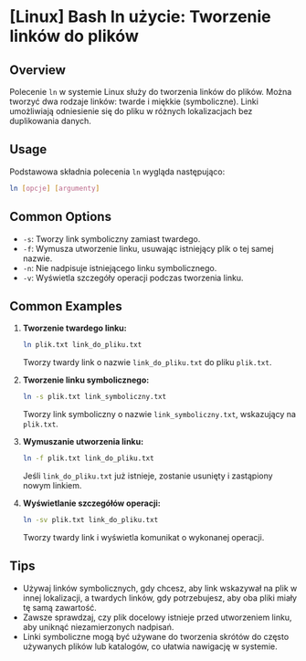 # [Linux] Bash ln użycie: Tworzenie linków do plików

## Overview
Polecenie `ln` w systemie Linux służy do tworzenia linków do plików. Można tworzyć dwa rodzaje linków: twarde i miękkie (symboliczne). Linki umożliwiają odniesienie się do pliku w różnych lokalizacjach bez duplikowania danych.

## Usage
Podstawowa składnia polecenia `ln` wygląda następująco:

```bash
ln [opcje] [argumenty]
```

## Common Options
- `-s`: Tworzy link symboliczny zamiast twardego.
- `-f`: Wymusza utworzenie linku, usuwając istniejący plik o tej samej nazwie.
- `-n`: Nie nadpisuje istniejącego linku symbolicznego.
- `-v`: Wyświetla szczegóły operacji podczas tworzenia linku.

## Common Examples
1. **Tworzenie twardego linku:**

   ```bash
   ln plik.txt link_do_pliku.txt
   ```

   Tworzy twardy link o nazwie `link_do_pliku.txt` do pliku `plik.txt`.

2. **Tworzenie linku symbolicznego:**

   ```bash
   ln -s plik.txt link_symboliczny.txt
   ```

   Tworzy link symboliczny o nazwie `link_symboliczny.txt`, wskazujący na `plik.txt`.

3. **Wymuszanie utworzenia linku:**

   ```bash
   ln -f plik.txt link_do_pliku.txt
   ```

   Jeśli `link_do_pliku.txt` już istnieje, zostanie usunięty i zastąpiony nowym linkiem.

4. **Wyświetlanie szczegółów operacji:**

   ```bash
   ln -sv plik.txt link_do_pliku.txt
   ```

   Tworzy twardy link i wyświetla komunikat o wykonanej operacji.

## Tips
- Używaj linków symbolicznych, gdy chcesz, aby link wskazywał na plik w innej lokalizacji, a twardych linków, gdy potrzebujesz, aby oba pliki miały tę samą zawartość.
- Zawsze sprawdzaj, czy plik docelowy istnieje przed utworzeniem linku, aby uniknąć niezamierzonych nadpisań.
- Linki symboliczne mogą być używane do tworzenia skrótów do często używanych plików lub katalogów, co ułatwia nawigację w systemie.